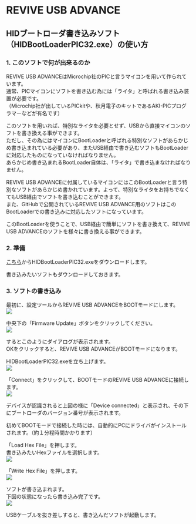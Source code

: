 # REVIVE USB ADVANCE

## HIDブートローダ書き込みソフト（HIDBootLoaderPIC32.exe）の使い方

### 1. このソフトで何が出来るのか

REVIVE USB ADVANCEはMicrochip社のPICと言うマイコンを用いて作られています。  
通常、PICマイコンにソフトを書き込む為には「ライタ」と呼ばれる書き込み装置が必要です。  
（Microchip社が出しているPICkitや、秋月電子のキットであるAKI-PICプログラマーなどが有名です）  

このソフトを用いれば、特別なライタを必要とせず、USBから直接マイコンのソフトを書き換える事ができます。  
ただし、その為にはマイコンにBootLoaderと呼ばれる特別なソフトがあらかじめ書き込まれている必要があり、またUSB経由で書き込むソフトもBootLoaderに対応したものになっていなければなりません。  
あらかじめ書き込まれるBootLoader自体は、「ライタ」で書き込まなければなりません。  

REVIVE USB ADVANCEに付属しているマイコンにはこのBootLoaderと言う特別なソフトがあらかじめ書かれています。よって、特別なライタをお持ちでなくてもUSB経由でソフトを書き込むことができます。  
また、GitHubで公開されているREVIVE USB ADVANCE用のソフトはこのBootLoaderでの書き込みに対応したソフトになっています。  

このBootLoaderを使うことで、USB経由で簡単にソフトを書き換えて、REVIVE USB ADVANCEのソフトを様々に書き換える事ができます。  

### 2. 準備

[こちら](https://github.com/bit-trade-one/ADRADVA-REVIVE-ADVANCE/raw/master/Writing-Tool/HIDBootLoaderPIC32.exe)からHIDBootLoaderPIC32.exeをダウンロードします。  

書き込みたいソフトもダウンロードしておきます。  

### 3. ソフトの書き込み

最初に、設定ツールからREVIVE USB ADVANCEをBOOTモードにします。  
![](http://bit-trade-one.co.jp/wp/wp-content/uploads/2020/04/01soft.png)  

中央下の「Firmware Update」ボタンをクリックしてください。  
![](http://bit-trade-one.co.jp/wp/wp-content/uploads/2020/04/02update.png)  

するとこのようにダイアログが表示されます。  
OKをクリックすると、REVIVE USB ADVANCEがBOOTモードになります。

HIDBootLoaderPIC32.exeを立ち上げます。  
![](http://bit-trade-one.co.jp/wp/wp-content/uploads/2020/04/03HIDTool.png)  

「Connect」をクリックして、BOOTモードのREVIVE USB ADVANCEに接続します。  
![](http://bit-trade-one.co.jp/wp/wp-content/uploads/2020/04/035connect.png)  

デバイスが認識されると上図の様に「Device connected」と表示され、その下にブートローダのバージョン番号が表示されます。  

初めてBOOTモードで接続した時には、自動的にPCにドライバがインストールされます。（約１分程時間かかります）  


「Load Hex File」を押します。  
書き込みたいHexファイルを選択します。  
![](http://bit-trade-one.co.jp/wp/wp-content/uploads/2020/04/04choose.png)  

「Write Hex File」を押します。  
![](http://bit-trade-one.co.jp/wp/wp-content/uploads/2020/04/045write.png)  


ソフトが書き込まれます。  
下図の状態になったら書き込み完了です。  
![](http://bit-trade-one.co.jp/wp/wp-content/uploads/2020/04/05Program.png) 

USBケーブルを抜き差しすると、書き込んだソフトが起動します。  

